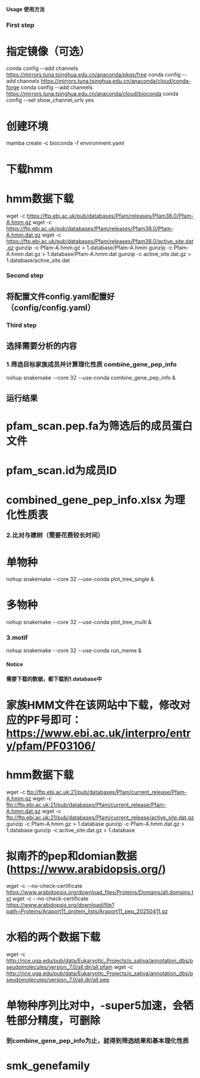 #### Usage 使用方法 ####
### First step ###
# 指定镜像（可选）
conda config --add channels https://mirrors.tuna.tsinghua.edu.cn/anaconda/pkgs/free
conda config --add channels https://mirrors.tuna.tsinghua.edu.cn/anaconda/cloud/conda-forge
conda config --add channels https://mirrors.tuna.tsinghua.edu.cn/anaconda/cloud/bioconda
conda config --set show_channel_urls yes
# 创建环境
mamba create -c bioconda -f environment.yaml
# 下载hmm
# hmm数据下载
wget -c https://ftp.ebi.ac.uk/pub/databases/Pfam/releases/Pfam38.0/Pfam-A.hmm.gz
wget -c https://ftp.ebi.ac.uk/pub/databases/Pfam/releases/Pfam38.0/Pfam-A.hmm.dat.gz
wget -c https://ftp.ebi.ac.uk/pub/databases/Pfam/releases/Pfam38.0/active_site.dat.gz
gunzip -c Pfam-A.hmm.gz > 1.database/Pfam-A.hmm
gunzip -c Pfam-A.hmm.dat.gz > 1.database/Pfam-A.hmm.dat
gunzip -c active_site.dat.gz > 1.database/active_site.dat

### Second step ###
## 将配置文件config.yaml配置好（config/config.yaml）

### Third step ###
## 选择需要分析的内容
### 1.筛选目标家族成员并计算理化性质 combine_gene_pep_info
nohup snakemake --core 32 --use-conda combine_gene_pep_info &
## 运行结果
# pfam_scan.pep.fa为筛选后的成员蛋白文件
# pfam_scan.id为成员ID
# combined_gene_pep_info.xlsx 为理化性质表
### 2.比对与建树（需要花费较长时间）
# 单物种
nohup snakemake --core 32 --use-conda plot_tree_single &
# 多物种
nohup snakemake --core 32 --use-conda plot_tree_multi &
### 3.motif
nohup snakemake --core 32 --use-conda run_meme &

#### Notice ####
#### 需要下载的数据，都下载到1.database中 ####
# 家族HMM文件在该网站中下载，修改对应的PF号即可：https://www.ebi.ac.uk/interpro/entry/pfam/PF03106/
# hmm数据下载
wget -c ftp://ftp.ebi.ac.uk:21/pub/databases/Pfam/current_release/Pfam-A.hmm.gz
wget -c ftp://ftp.ebi.ac.uk:21/pub/databases/Pfam/current_release/Pfam-A.hmm.dat.gz
wget -c ftp://ftp.ebi.ac.uk:21/pub/databases/Pfam/current_release/active_site.dat.gz
gunzip -c Pfam-A.hmm.gz > 1.database
gunzip -c Pfam-A.hmm.dat.gz > 1.database
gunzip -c active_site.dat.gz > 1.database
# 拟南芥的pep和domian数据(https://www.arabidopsis.org/)
wget -c --no-check-certificate  https://www.arabidopsis.org/download_files/Proteins/Domains/all.domains.txt
wget -c --no-check-certificate  https://www.arabidopsis.org/download/file?path=Proteins/Araport11_protein_lists/Araport11_pep_20250411.gz
# 水稻的两个数据下载
wget -c http://rice.uga.edu/pub/data/Eukaryotic_Projects/o_sativa/annotation_dbs/pseudomolecules/version_7.0/all.dir/all.pfam
wget -c http://rice.uga.edu/pub/data/Eukaryotic_Projects/o_sativa/annotation_dbs/pseudomolecules/version_7.0/all.dir/all.pep
# 单物种序列比对中，-super5加速，会牺牲部分精度，可删除
### 到combine_gene_pep_info为止，就得到筛选结果和基本理化性质
# smk_genefamily
